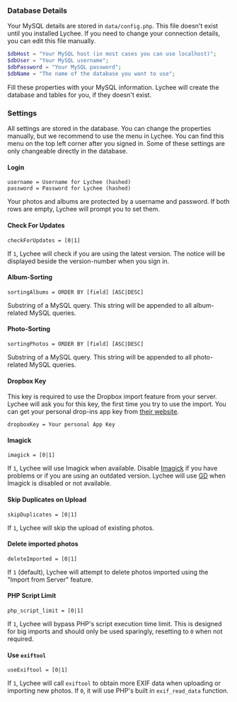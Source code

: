 ### Database Details

Your MySQL details are stored in `data/config.php`. This file doesn't exist until you installed Lychee. If you need to change your connection details, you can edit this file manually.


```php
$dbHost = "Your MySQL host (in most cases you can use localhost)";
$dbUser = "Your MySQL username";
$dbPassword = "Your MySQL password";
$dbName = "The name of the database you want to use";
```

Fill these properties with your MySQL information. Lychee will create the database and tables for you, if they doesn't exist.

### Settings

All settings are stored in the database. You can change the properties manually, but we recommend to use the menu in Lychee. You can find this menu on the top left corner after you signed in. Some of these settings are only changeable directly in the database.

#### Login

	username = Username for Lychee (hashed)
	password = Password for Lychee (hashed)

Your photos and albums are protected by a username and password. If both rows are empty, Lychee will prompt you to set them.

#### Check For Updates

	checkForUpdates = [0|1]

If `1`, Lychee will check if you are using the latest version. The notice will be displayed beside the version-number when you sign in.

#### Album-Sorting

	sortingAlbums = ORDER BY [field] [ASC|DESC]

Substring of a MySQL query. This string will be appended to all album-related MySQL queries.

#### Photo-Sorting

	sortingPhotos = ORDER BY [field] [ASC|DESC]

Substring of a MySQL query. This string will be appended to all photo-related MySQL queries.

#### Dropbox Key

This key is required to use the Dropbox import feature from your server. Lychee will ask you for this key, the first time you try to use the import. You can get your personal drop-ins app key from [their website](https://www.dropbox.com/developers/apps/create).

	dropboxKey = Your personal App Key

#### Imagick

	imagick = [0|1]

If `1`, Lychee will use Imagick when available. Disable [Imagick](http://www.imagemagick.org) if you have problems or if you are using an outdated version. Lychee will use [GD](http://php.net/manual/en/book.image.php) when Imagick is disabled or not available.

#### Skip Duplicates on Upload

	skipDuplicates = [0|1]

If `1`, Lychee will skip the upload of existing photos.

#### Delete imported photos

	deleteImported = [0|1]

If `1` (default), Lychee will attempt to delete photos imported using the "Import from Server" feature.

#### PHP Script Limit

	php_script_limit = [0|1]

If `1`, Lychee will bypass PHP's script execution time limit. This is designed for big imports and should only be used sparingly, resetting to `0` when not required.

#### Use `exiftool`

	useExiftool = [0|1]

If `1`, Lychee will call `exiftool` to obtain more EXIF data when uploading or importing new photos. If `0`, it will use PHP's built in `exif_read_data` function.